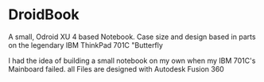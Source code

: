 # DroidBook
A small, Odroid XU 4 based Notebook. Case size and design based in parts on the legendary IBM ThinkPad 701C "Butterfly

I had the idea of building a small notebook on my own when my IBM 701C's Mainboard failed.
all Files are designed with Autodesk Fusion 360
